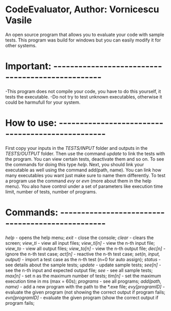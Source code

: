 # CodeEvaluator, Author: Vornicescu Vasile
An open source program that allows you to evaluate your code with sample tests.
This program was build for windows but you can easily modify it for other systems.

# Important: -------------------------------------------------
   -This program does not compile your code, you have to do this yourself, it tests the executable. 
   -Do not try to test unknown executables, otherwise it could be harmufull for your system.
 
# How to use: -------------------------------------------------
   First copy your inputs in the *TESTS/INPUT* folder and outputs in the *TESTS/OUTPUT* folder. Then use the command *update* to link the tests with the program. You can view certain tests, deactivate them and so on. To see the commands for doing this type *help*. Next, you should link your executable as well using the command 
add(path, name). You can link how many executables you want just make sure to name them differently. To test a program use the command *evy* or *evn* (more about them in the help menu). You also have control under a set of parameters like execution time limit, number of tests, number of programs.

# Commands: -------------------------------------------------
   *help*                      - opens the help menu;
   *exit*                      - close the console;
   *clear*                     - clears the screen;
   *view_ti*                   - view all input files;
   *view_ti[n]*                - view the n-th input file;
   *view_to*                   - view all output files;
   *view_to[n]*                - view the n-th output file;
   *dec[n]*                    - ignore the n-th test case;
   *act[n]*                    - reactive the n-th test case;
   *set(n, input, output)*     - import a test case as the n-th test (n=0 for auto assign);
   *status*                    - see details about the sample tests;
   *update*                    - update sample tests;
   *see[n]*                    - see the n-th input and expected output file;
   *see*                       - see all sample tests;
   *max[n]*                    - set n as the maximum number of tests;
   *tim[n]*                    - set the maximum execution time in ms (max = 60s);
   *programs*                  - see all programs;
   *add(path, name)*           - add a new program with the path to the *.exe file;
   *evy[programID]*            - evaluate the given program (not showing the correct output if program fails;
   *evn[programID]*            - evaluate the given program (show the correct output if program fails;
   
 
